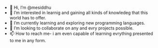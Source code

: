 - 👋 Hi, I’m @mesiddhu
- 👀 I’m interested in learnig and gaining all kinds of knowledeg that this world has to offer.
- 🌱 I’m currently learning and exploring new programming languages.
- 💞️ I’m looking to collaborate on any and evry projects possible.
- 📫 How to reach me- i am even capable of learning evrything presented to me in any form.

<!---
mesiddhu/mesiddhu is a ✨ special ✨ repository because its `README.md` (this file) appears on your GitHub profile.
You can click the Preview link to take a look at your changes.
--->
